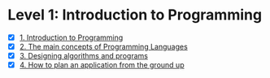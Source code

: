 # Level 1: Introduction to Programming

- [x] [1. Introduction to Programming](./1-introduction-to-programming.md)
- [x] [2. The main concepts of Programming Languages](./2-main-concepts.md)
- [x] [3. Designing algorithms and programs](./3-design.md)
- [x] [4. How to plan an application from the ground up](./4-plan-application.md)
